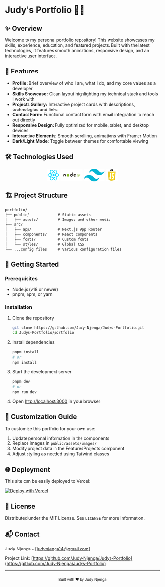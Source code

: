 # Judy's Portfolio 👩‍💻

## ✨ Overview
Welcome to my personal portfolio repository! This website showcases my skills, experience, education, and featured projects. Built with the latest technologies, it features smooth animations, responsive design, and an interactive user interface.

## 🚀 Features

- **Profile:** Brief overview of who I am, what I do, and my core values as a developer
- **Skills Showcase:** Clean layout highlighting my technical stack and tools I work with
- **Projects Gallery:** Interactive project cards with descriptions, technologies and links
- **Contact Form:** Functional contact form with email integration to reach out directly
- **Responsive Design:** Fully optimized for mobile, tablet, and desktop devices
- **Interactive Elements**: Smooth scrolling, animations with Framer Motion
- **Dark/Light Mode**: Toggle between themes for comfortable viewing

## 🛠️ Technologies Used

<div align="center">
  <img src="portfolio/public/assets/images/react.png" alt="React" height="40" />
  <img src="portfolio/public/assets/images/node.png" alt="Node.js" height="40" />
  <img src="portfolio/public/assets/images/tailwind.png" alt="Tailwind CSS" height="40" />
  <img src="portfolio/public/assets/images/js.png" alt="JavaScript" height="40" />
  <!-- Add more tech icons as needed -->
</div>

## 🏗️ Project Structure

```
portfolio/
├── public/             # Static assets
│   ├── assets/         # Images and other media
├── src/
│   ├── app/            # Next.js App Router
│   ├── components/     # React components
│   ├── fonts/          # Custom fonts
│   └── styles/         # Global CSS
└── ...config files     # Various configuration files
```

## 🚦 Getting Started

### Prerequisites

- Node.js (v18 or newer)
- pnpm, npm, or yarn

### Installation

1. Clone the repository
   ```bash
   git clone https://github.com/Judy-Njenga/Judys-Portfolio.git
   cd Judys-Portfolio/portfolio
   ```

2. Install dependencies
   ```bash
   pnpm install
   # or
   npm install
   ```

3. Start the development server
   ```bash
   pnpm dev
   # or
   npm run dev
   ```

4. Open [http://localhost:3000](http://localhost:3000) in your browser

## 📝 Customization Guide

To customize this portfolio for your own use:

1. Update personal information in the components
2. Replace images in `public/assets/images/`
3. Modify project data in the FeaturedProjects component
4. Adjust styling as needed using Tailwind classes

## 🌐 Deployment

This site can be easily deployed to Vercel:

[![Deploy with Vercel](https://vercel.com/button)](https://vercel.com/new/clone?repository-url=https://github.com/Judy-Njenga/Judys-Portfolio)

## 📜 License

Distributed under the MIT License. See `LICENSE` for more information.

## 📬 Contact

Judy Njenga - [judynjenga14@gmail.com]

Project Link: [https://github.com/Judy-Njenga/Judys-Portfolio](https://github.com/Judy-Njenga/Judys-Portfolio)

---

<div align="center">
  <sub>Built with ❤️ by Judy Njenga</sub>
</div>
 
